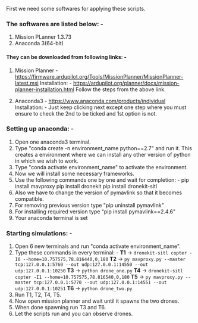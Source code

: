 First we need some softwares for applying these scripts.

### The softwares are listed below: - 
1. Mission PLanner 1.3.73
2. Anaconda 3(64-bit)

#### They can be downloaded from following links: - 
1. Mission Planner - https://firmware.ardupilot.org/Tools/MissionPlanner/MissionPlanner-latest.msi
  Installation: - 
  https://ardupilot.org/planner/docs/mission-planner-installation.html
  Follow the steps from the above link.
  
2. Anaconda3 - https://www.anaconda.com/products/individual
  Installation: - 
  Just keep clicking next except one step where you must ensure to check the 2nd to be ticked and 1st option is not.
  
### Setting up anaconda: - 
1. Open one anaconda3 terminal.
2. Type "conda create -n environment_name python==2.7" and run it. This creates a environment where we can install any other version of python in which we wish to work.
3. Type "conda activate environment_name" to activate the environment.
4. Now we will install some necessary frameworks.
5. Use the following commands one by one and wait for completion: - 
    pip install mavproxy
    pip install dronekit
    pip install dronekit-sitl
6. Also we have to change the version of pymavlink so that it becomes compatible.
7. For removing previous version type "pip uninstall pymavlink"
8. For installing required version type "pip install pymavlink==2.4.6"
9. Your anaconda terminal is set


### Starting simulations: - 
1. Open 6 new terminals and run "conda activate environment_name".
2. Type these commands in every terminal: - 
   **T1** -> ``` dronekit-sitl copter -I0 --home=10.757575,78.816440,0,180 ```
   **T2** -> ``` py mavproxy.py --master tcp:127.0.0.1:5760 --out udp:127.0.0.1:14550 --out udp:127.0.0.1:10250 ```
   **T3** -> ``` python drone_one.py ```
   **T4** -> ``` dronekit-sitl copter -I1 --home=10.757575,78.816540,0,180 ```
   **T5** -> ``` py mavproxy.py --master tcp:127.0.0.1:5770 --out udp:127.0.0.1:14551 --out udp:127.0.0.1:10251 ```
   **T6** -> ``` python drone_two.py ```
3. Run T1, T2, T4, T5.
4. Now open mission planner and wait until it spawns the two drones.
5. When done spawning run T3 and T6.
6. Let the scripts run and you can observe drones.
